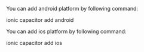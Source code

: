You can add android platform by following command:

ionic capacitor add android

You can add ios platform by following command:

ionic capacitor add ios
